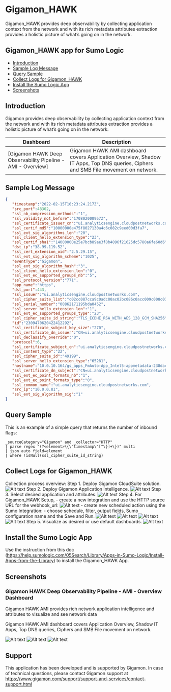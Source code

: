 # Gigamon_HAWK

Gigamon_HAWK provides deep observability by collecting application context from the network and with its rich metadata attributes extraction provides a holistic picture of what’s going on in the network.


## Gigamon_HAWK app for Sumo Logic

- [Introduction](#introduction)
- [Sample Log Message](#sample-log-message)
- [Query Sample](#query-sample)
- [Collect Logs for Gigamon_HAWK](#collect-logs-for-gigamon_hawk)
- [Install the Sumo Logic App](#install-the-sumo-logic-app)
- [Screenshots](#screenshots)

## Introduction

Gigamon provides deep observability by collecting application context from the network and with its rich metadata attributes extraction provides a holistic picture of what’s going on in the network.


| Dashboard                                       | Description                                                       |
| ----------------------------------------------- | ----------------------------------------------------------------- |
| [Gigamon HAWK Deep Observability Pipeline - AMI - Overview]       | Gigamon HAWK AMI dashboard covers Application Overview, Shadow IT Apps, Top DNS queries, Ciphers and SMB File movement on network. |

## Sample Log Message

```json
{
   "timestamp":"2022-02-15T10:23:24.217Z",
   "src_port":48302,
   "ssl_nb_compression_methods":"1",
   "ssl_validity_not_before":"170802000957Z",
   "ssl_certificate_issuer_cn":"ui.analyticsengine.cloudpostnetworks.com",
   "ssl_certif_md5":"10000000e475f8027130a4c6c082c9eed00d3fa7",
   "ssl_ext_sig_algorithms_len":"20",
   "ssl_client_hello_extension_type":"23",
   "ssl_certif_sha1":"14000000e25e7bcb89ae3f8b4896f21625dc5780a6fe60d6",
   "dst_ip":"38.99.119.52",
   "ssl_cert_extension_oid":"2.5.29.15",
   "ssl_ext_sig_algorithm_scheme":"1025",
   "eventType":"Gigamon",
   "ssl_ext_sig_algorithm_hash":"3",
   "ssl_client_hello_extension_len":"0",
   "ssl_ext_ec_supported_groups_nb":"5",
   "ssl_protocol_version":"771",
   "app_name":"https",
   "dst_port":443,
   "ssl_issuer":"ui.analyticsengine.cloudpostnetworks.com",
   "ssl_cipher_suite_list":"c02cc087cca9c0adc00ac02bc086c0acc009c008c030c08bcca8c014c02fc08ac013c012009dc07bc09d00350084009cc07ac09c002f0041000a009fc07dccaac09f00390088009ec07cc09e003300450016",
   "ssl_serial_number":"00862171195bda0452",
   "ssl_server_hello_extension_len":"1",
   "ssl_ext_ec_supported_groups_type":"23",
   "ssl_cipher_suite_id_string":"TLS_ECDHE_RSA_WITH_AES_128_GCM_SHA256",
   "id":"2309470620422412292",
   "ssl_certificate_subject_key_size":"270",
   "ssl_certificate_dn_issuer":"CN=ui.analyticsengine.cloudpostnetworks.com",
   "ssl_declassify_override":"0",
   "protocol":6,
   "ssl_certificate_subject_cn":"ui.analyticsengine.cloudpostnetworks.com",
   "ssl_content_type":"22",
   "ssl_cipher_suite_id":"49199",
   "ssl_server_hello_extension_type":"65281",
   "hostname":"10.0.10.164/gs_apps_FmAuto-App_Intel5-appmetadata-238dac04-5f29-4005-ae71-a0c02b7e3ada_EC2EB82A-59FB-DBF1-747B-4D0B65332F22",
   "ssl_certificate_dn_subject":"CN=ui.analyticsengine.cloudpostnetworks.com",
   "ssl_ext_ec_point_formats_nb":"1",
   "ssl_ext_ec_point_formats_type":"0",
   "ssl_common_name":"ui.analyticsengine.cloudpostnetworks.com",
   "src_ip":"10.0.0.81",
   "ssl_ext_sig_algorithm_sig":"1"
}
```

## Query Sample

This is an example of a simple query that returns the number of inbound flags:

```text
_sourceCategory="Gigamon" and _collector="HTTP"
| parse regex "(?<element>\{\"timestamp\"[^\}]+\})" multi 
| json auto field=element
| where !isNull(ssl_cipher_suite_id_string)
```

## Collect Logs for Gigamon_HAWK

Collection process overview:
Step 1. Deploy Gigamon CloudSuite solution.
![Alt text](resources/screenshots/col_step_1.png?raw=true)
Step 2. Deploy Gigamon Application Intelligence.
![Alt text](resources/screenshots/col_step_2.png?raw=true)
Step 3. Select desired application and attributes.
![Alt text](resources/screenshots/col_step_3.png?raw=true)
Step 4. For Gigamon_HAWK Setup,
    - create a new integration and use the HTTP source URL for the webhook_url:
    ![Alt text](resources/screenshots/Gigamon_Integration.png?raw=true)
    - create new scheduled action using the Sumo Integration:
        - choose schedule, filter, output fields, Sumo configuration name and the Save and Run.
        ![Alt text](resources/screenshots/SetAction1.png?raw=true)
        ![Alt text](resources/screenshots/SetAction2.png?raw=true)
        ![Alt text](resources/screenshots/SetAction3.png?raw=true)
        ![Alt text](resources/screenshots/SetAction4.png?raw=true)
Step 5. Visualize as desired or use default dashboards.
![Alt text](resources/screenshots/col_step_4.png?raw=true)


## Install the Sumo Logic App

Use the instruction from this doc (https://help.sumologic.com/05Search/Library/Apps-in-Sumo-Logic/Install-Apps-from-the-Library) to install the Gigamon_HAWK App.

## Screenshots

### Gigamon HAWK Deep Observability Pipeline - AMI - Overview Dashboard

Gigamon HAWK AMI provides rich network application intelligence and attributes to visualize and see network data

Gigamon HAWK AMI dashboard covers Application Overview, Shadow IT Apps, Top DNS queries, Ciphers and SMB File movement on network.

![Alt text](resources/screenshots/Screenshot-1.png?raw=true)
![Alt text](resources/screenshots/Screenshot-2.png?raw=true)
![Alt text](resources/screenshots/Screenshot-3.png?raw=true)

## Support

This application has been developed and is supported by Gigamon. In case of technical questions, please contact Gigamon support at https://www.gigamon.com/support/support-and-services/contact-support.html
